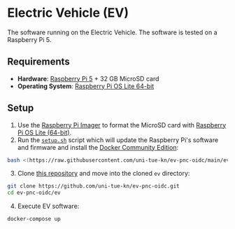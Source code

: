 # Electric Vehicle (EV)

The software running on the Electric Vehicle.
The software is tested on a Raspberry Pi 5.


## Requirements

- **Hardware**: [Raspberry Pi 5](https://www.raspberrypi.com/products/raspberry-pi-5/) + 32 GB MicroSD card
- **Operating System**: [Raspberry Pi OS Lite 64-bit](https://www.raspberrypi.com/software/)


## Setup

1. Use the [Raspberry Pi Imager](https://github.com/raspberrypi/rpi-imager) to format the MicroSD card with [Raspberry Pi OS Lite (64-bit)](https://www.raspberrypi.com/software/operating-systems/).
2. Run the [`setup.sh`](./setup.sh) script which will update the Raspberry Pi's software and firmware and install the [Docker Community Edition](https://docs.docker.com/engine/install/debian/):
```bash
bash <(https://raw.githubusercontent.com/uni-tue-kn/ev-pnc-oidc/main/ev/setup.sh)
```
3. Clone [this repository](https://github.com/uni-tue-kn/ev-pnc-oidc) and move into the cloned `ev` directory:
```bash
git clone https://github.com/uni-tue-kn/ev-pnc-oidc.git
cd ev-pnc-oidc/ev
```
4. Execute EV software:
```bash
docker-compose up
```
